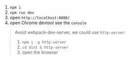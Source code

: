 
1. `npm i`
2. `npm run dev`
3. open `http://localhost:8080/` 
4. open Chrome devtool see the `console`


> Avoid webpack-dev-server, we could use `http-server`:
> 1. `npm i -g http-server`
> 2. `cd dist & http-server`
> 3. open the browser